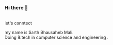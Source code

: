 ### Hi there 👋
<br>
let's conntect
<br>

my name is Sarth Bhausaheb Mali.
<br>
Doing B.tech in computer science and engineering .
<br>

